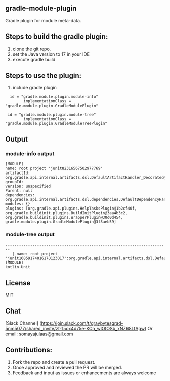 ## gradle-module-plugin
Gradle plugin for module meta-data.

## Steps to build the gradle plugin:
1. clone the git repo. 
3. set the Java version to 17 in your IDE 
5. execute gradle build

## Steps to use the plugin:
1. include gradle plugin 
```
  id = "gradle.module.plugin.module-info"
        implementationClass = "gradle.module.plugin.GradleModulePlugin"
        
 id = "gradle.module.plugin.module-tree"
        implementationClass = "gradle.module.plugin.GradleModuleTreePlugin"
```        
## Output 

### module-info output 
```------------------------------------------------------------------------
[MODULE]
name: root project 'junit82316567502977769'
artifactId: org.gradle.api.internal.artifacts.dsl.DefaultArtifactHandler_Decorated@167103cb
groupId: 
version: unspecified
Parent: null
dependencies: org.gradle.api.internal.artifacts.dsl.dependencies.DefaultDependencyHandler_Decorated@33c7945b
modules: {}
plugins: [org.gradle.api.plugins.HelpTasksPlugin@1b2cf40f, org.gradle.buildinit.plugins.BuildInitPlugin@3aa4b3c2, org.gradle.buildinit.plugins.WrapperPlugin@30d0d454, gradle.module.plugin.GradleModulePlugin@3f3aeb59]
```

### module-tree output
 
 ```> Task :module-tree
------------------------------------------------------------------------
	|-name: root project 'junit16859174016170123017':org.gradle.api.internal.artifacts.dsl.DefaultArtifactHandler_Decorated@1af35a99@unspecified
[MODULE]
kotlin.Unit
```
## License
MIT

## Chat
[Slack Channel] (https://join.slack.com/t/graybytesgrad-5nm5077/shared_invite/zt-15ox4d75e-KCh_wlOtOSb_xNZ68LtAgw) Or email: somayajulaas@gmail.com

## Contributions:
1. Fork the repo and create a pull request.
2. Once approved and reviewed the PR will be merged.
3. Feedback and input as issues or enhancements are always welcome
